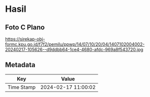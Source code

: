 # Hasil

## Foto C Plano

https://sirekap-obj-formc.kpu.go.id/f7f2/pemilu/ppwp/14/07/10/20/04/1407102004002-20240217-105626--d9ddbb64-1ce4-4680-afdc-969a8f543720.jpg


## Metadata

| Key        | Value               |
| ---------- | ------------------- |
| Time Stamp | 2024-02-17 11:00:02 |



